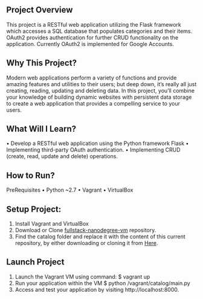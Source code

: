 ## Project Overview
This project is a RESTful web application utilizing the Flask framework which accesses a SQL database that populates categories and their items. OAuth2 provides authentication for further CRUD functionality on the application. Currently OAuth2 is implemented for Google Accounts.

## Why This Project?
Modern web applications perform a variety of functions and provide amazing features and utilities to their users; but deep down, it’s really all just creating, reading, updating and deleting data. In this project, you’ll combine your knowledge of building dynamic websites with persistent data storage to create a web application that provides a compelling service to your users.

## What Will I Learn?
•	Develop a RESTful web application using the Python framework Flask
•	Implementing third-party OAuth authentication.
•	Implementing CRUD (create, read, update and delete) operations.

## How to Run?
PreRequisites
•	Python ~2.7
•	Vagrant
•	VirtualBox

## Setup Project:
1.	Install Vagrant and VirtualBox
2. Download or Clone [fullstack-nanodegree-vm](https://github.com/udacity/fullstack-nanodegree-vm) repository.
3. Find the catalog folder and replace it with the content of this current repository, by either downloading or cloning it from
  [Here](https://github.com/dthinley/Projectcatalog).
  
## Launch Project
1.	Launch the Vagrant VM using command:
  $ vagrant up
2.	Run your application within the VM
  $ python /vagrant/catalog/main.py
3.	Access and test your application by visiting http://localhost:8000.
